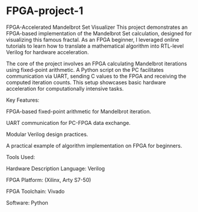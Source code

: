# FPGA-project-1
FPGA-Accelerated Mandelbrot Set Visualizer
This project demonstrates an FPGA-based implementation of the Mandelbrot Set calculation, designed for visualizing this famous fractal. As an FPGA beginner, I leveraged online tutorials to learn how to translate a mathematical algorithm into RTL-level Verilog for hardware acceleration.

The core of the project involves an FPGA calculating Mandelbrot iterations using fixed-point arithmetic. A Python script on the PC facilitates communication via UART, sending C values to the FPGA and receiving the computed iteration counts. This setup showcases basic hardware acceleration for computationally intensive tasks.

Key Features:

FPGA-based fixed-point arithmetic for Mandelbrot iteration.

UART communication for PC-FPGA data exchange.

Modular Verilog design practices.

A practical example of algorithm implementation on FPGA for beginners.

Tools Used:

Hardware Description Language: Verilog

FPGA Platform: (Xilinx, Arty S7-50)

FPGA Toolchain: Vivado

Software: Python
